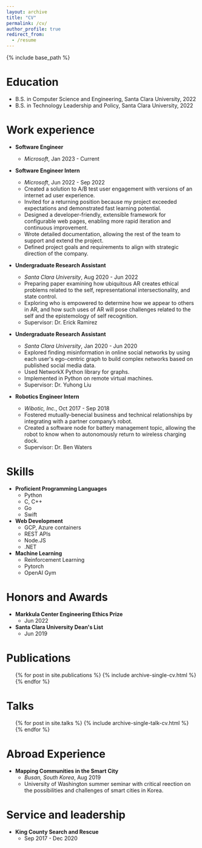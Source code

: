 ```yaml
---
layout: archive
title: "CV"
permalink: /cv/
author_profile: true
redirect_from:
  - /resume
---
```


{% include base_path %}

Education
======
* B.S. in Computer Science and Engineering, Santa Clara University, 2022
* B.S. in Technology Leadership and Policy, Santa Clara University, 2022

Work experience
======
* **Software Engineer**
  * *Microsoft*, Jan 2023 - Current

* **Software Engineer Intern**
  * *Microsoft*, Jun 2022 - Sep 2022
  * Created a solution to A/B test user engagement with versions of an internet ad user experience.
  * Invited for a returning position because my project exceeded expectations and demonstrated fast learning potential.
  * Designed a developer-friendly, extensible framework for configurable web pages, enabling more rapid iteration and continuous improvement.
  * Wrote detailed documentation, allowing the rest of the team to support and extend the project.
  * Defined project goals and requirements to align with strategic direction of the company.

* **Undergraduate Research Assistant**
  * *Santa Clara University*, Aug 2020 - Jun 2022
  * Preparing paper examining how ubiquitous AR creates ethical problems related to the self, representational intersectionality, and state control.
  * Exploring who is empowered to determine how we appear to others in AR, and how such uses of AR will pose challenges related to the self and the epistemology of self recognition.
  * Supervisor: Dr. Erick Ramirez

* **Undergraduate Research Assistant**
  * *Santa Clara University*, Jan 2020 - Jun 2020
  * Explored finding misinformation in online social networks by using each user's ego-centric graph to build complex networks based on published social media data.
  * Used NetworkX Python library for graphs.
  * Implemented in Python on remote virtual machines.
  * Supervisor: Dr. Yuhong Liu

* **Robotics Engineer Intern**
  * *Wibotic, Inc.*, Oct 2017 - Sep 2018
  * Fostered mutually-bene cial business and technical relationships by integrating with a partner company’s robot. 
  * Created a software node for battery management topic, allowing the robot to know when to autonomously return to wireless charging dock.
  * Supervisor: Dr. Ben Waters
  
Skills
======
* **Proficient Programming Languages**
  * Python
  * C, C++
  * Go
  * Swift
* **Web Development**
  * GCP, Azure containers
  * REST APIs
  * Node.JS
  * .NET
* **Machine Learning**
  * Reinforcement Learning
  * Pytorch
  * OpenAI Gym

Honors and Awards
======
* **Markkula Center Engineering Ethics Prize**
  * Jun 2022
* **Santa Clara University Dean's List**
  * Jun 2019

Publications
======
  <ul>{% for post in site.publications %}
    {% include archive-single-cv.html %}
  {% endfor %}</ul>
  
Talks
======
  <ul>{% for post in site.talks %}
    {% include archive-single-talk-cv.html %}
  {% endfor %}</ul>
  
<!-- Teaching
======
  <ul>{% for post in site.teaching %}
    {% include archive-single-cv.html %}
  {% endfor %}</ul> -->

Abroad Experience
======
* **Mapping Communities in the Smart City**
  * *Busan, South Korea*, Aug 2019
  * University of Washington summer seminar with critical re ection on the possibilities and challenges of smart cities in Korea.
  
Service and leadership
======
* **King County Search and Rescue**
  * Sep 2017 - Dec 2020
